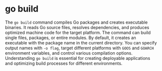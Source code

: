 # go build

The `go build` command compiles Go packages and creates executable binaries. It reads Go source files, resolves dependencies, and produces optimized machine code for the target platform. The command can build single files, packages, or entire modules. By default, it creates an executable with the package name in the current directory. You can specify output names with `-o flag`, target different platforms with `GOOS` and `GOARCH` environment variables, and control various compilation options. Understanding `go build` is essential for creating deployable applications and optimizing build processes for different environments.